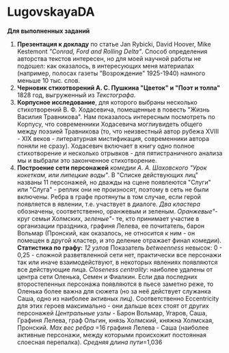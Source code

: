# LugovskayaDA
**Для выполненных заданий** 
1. **Презентация к докладу** по статье Jan Rybicki, David Hoover, Mike Kestemont *"Conrad, Ford and Rolling Delta"*. Способ определения авторства текстов интересен, но для моей научной работы не подошел: как оказалось, в интересующих меня материалах (например, полосах газеты "Возрождение" 1925-1940) намного меньше 10 тыс. слов. 
2. **Черновик стихотворений А. С. Пушкина "Цветок" и "Поэт и толпа"** 1828 год, выгруженный из *Текстографа*.
3. **Корпусное исследование**, для которого выбраны несколько стихотворений В. Ф. Ходасевича, помещенные в повесть "Жизнь Василия Травникова". Нам показалось интересным посмотреть по Корпусу, что современники Ходасевича моглиувидеть общего между поэзией Травникова (то, что неизвестный автор рубежа XVIII - XIX веков - литературная мистификация, современники автора поняли не сразу).  Ходасевич включает в книгу одно полное стихотворение и несколько отрывков - для пятистраничного анализа мы и выбрали это законченное стихотворение.
4. **Построение сети персонажей** *комедии А. А. Шаховского "Урок кокеткам, или липецкие воды"*. В "Списке действующих лиц" названы 11 персонажей, но дважды на сцене появлеются "Слуги" или "Слуга" - реплик они не произносят, поэтому в сеть не были включены. Ребра в графе протянуты в том случае, если герой появляется в явлении, т.е. участвует в диалоге. 
*Два кластера* обозначены, соответственно, оранжевым и зеленым. *Оранжевые"*- круг семьи Холмских, *зеленые"*- те, кто принимает участие в организации праздника, графиня Лелева, ее почитатель, барон Вольмар (Пронский, как оказалось, не относится к ним - он помещен в другой кластер, и это деление отражает финал комедии).
**Статистика по графу:**
*12 узлов*
Показатель *betweenness* невысок: 0 - 0,25 - сложной разветвленной сети нет, практически все персонажи так или иначе взаимодействуют, в некоторых явлениях появляются все действующие лица.
*Closeness centrality*: наиболее удалены от центра сети Оленька, Семен и Фиалкин. Если два последних второстепенных персонажа появляются в пьесе заметно реже, то Оленька более важна для сюжета (но за неё действует служанка Саша, одно из наиболее активных лиц). Соответственно Eccentricity для этих героев максимально - они дальше всех стоят от других персонажей
*Центральные узлы* - Барон Вольмар, Угаров, Саша, Графиня Лелева, граф Ольгин, князь Холмский, княжна Холмская, Пронский.
*Max вес ребра* =16  графиня Лелева - Саша (наиболее активные персонажи, между которыми происхожит постоянная слоесная перепалка).
*Средняя длина пути*=1,036

